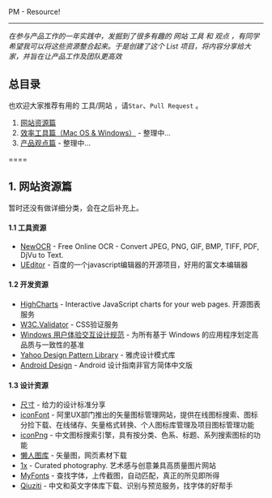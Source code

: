 PM - Resource!

----

*在参与产品工作的一年实践中，发掘到了很多有趣的 网站 工具 和 观点 ，有同学希望我可以将这些资源整合起来。于是创建了这个 List 项目，将内容分享给大家，并旨在让产品工作及团队更高效*

## 总目录

也欢迎大家推荐有用的 工具/网站 ，请`Star`、`Pull Request` 。

1. [网站资源篇]()
2. [效率工具篇（Mac OS & Windows）]() - 整理中...
3. [产品观点篇]() - 整理中...

====

## 1. 网站资源篇 

暂时还没有做详细分类，会在之后补充上。

#### 1.1 工具资源

+   [NewOCR](http://www.newocr.com/) - Free Online OCR - Convert JPEG, PNG, GIF, BMP, TIFF, PDF, DjVu to Text.
+   [UEditor](http://ueditor.baidu.com/website/onlinedemo.html) - 百度的一个javascript编辑器的开源项目，好用的富文本编辑器

#### 1.2 开发资源

+   [HighCharts](http://www.highcharts.com/) - Interactive JavaScript charts for your web pages. 开源图表服务
+   [W3C.Validator](http://validator.w3.org/) - CSS验证服务
+   [Windows 用户体验交互设计规范](http://www.uxguide.net/wiki/windows:Home) - 为所有基于 Windows 的应用程序划定高品质与一致性的基准
+   [Yahoo Design Pattern Library](https://developer.yahoo.com/ypatterns/social/people/reputation/index.html) - 雅虎设计模式库
+   [Android Design](http://www.apkbus.com/design/index.html) - Android 设计指南非官方简体中文版

#### 1.3 设计资源

+   [尺寸](http://chicun.in/) - 给力的设计标准分享
+   [iconFont](http://www.iconfont.cn) - 阿里UX部门推出的矢量图标管理网站，提供在线图标搜索、图标分捡下载、在线储存、矢量格式转换、个人图标库管理及项目图标管理功能
+   [iconPng](http://www.iconpng.com/) - 中文图标搜索引擎，具有按分类、色系、标题、系列搜索图标的功能
+   [懒人图库](http://www.lanrentuku.com/) - 矢量图，网页素材下载
+   [1x](http://1x.com/) - Curated photography. 艺术感与创意兼具高质量图片网站
+   [MyFonts](http://www.myfonts.com/WhatTheFont/) - 查找字体，上传截图，自动匹配，真正的所见即所得
+   [Qiuziti](http://www.qiuziti.com/) - 中文和英文字体库下载、识别与预览服务，找字体的好帮手


